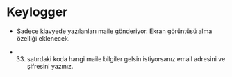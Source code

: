 # Keylogger

+ Sadece klavyede yazılanları maile gönderiyor. Ekran görüntüsü alma özelliği eklenecek.

+ 33. satırdaki koda hangi maile bilgiler gelsin istiyorsanız email adresini ve şifresini yazınız.
